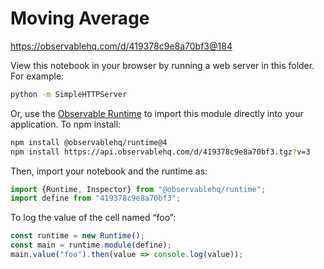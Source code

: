 # Moving Average

https://observablehq.com/d/419378c9e8a70bf3@184

View this notebook in your browser by running a web server in this folder. For
example:

~~~sh
python -m SimpleHTTPServer
~~~

Or, use the [Observable Runtime](https://github.com/observablehq/runtime) to
import this module directly into your application. To npm install:

~~~sh
npm install @observablehq/runtime@4
npm install https://api.observablehq.com/d/419378c9e8a70bf3.tgz?v=3
~~~

Then, import your notebook and the runtime as:

~~~js
import {Runtime, Inspector} from "@observablehq/runtime";
import define from "419378c9e8a70bf3";
~~~

To log the value of the cell named “foo”:

~~~js
const runtime = new Runtime();
const main = runtime.module(define);
main.value("foo").then(value => console.log(value));
~~~
